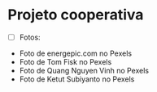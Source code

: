 # Projeto cooperativa

* [ ] Fotos:
* Foto de energepic.com no Pexels
* Foto de Tom Fisk no Pexels
* Foto de Quang Nguyen Vinh no Pexels
* Foto de Ketut Subiyanto no Pexels
